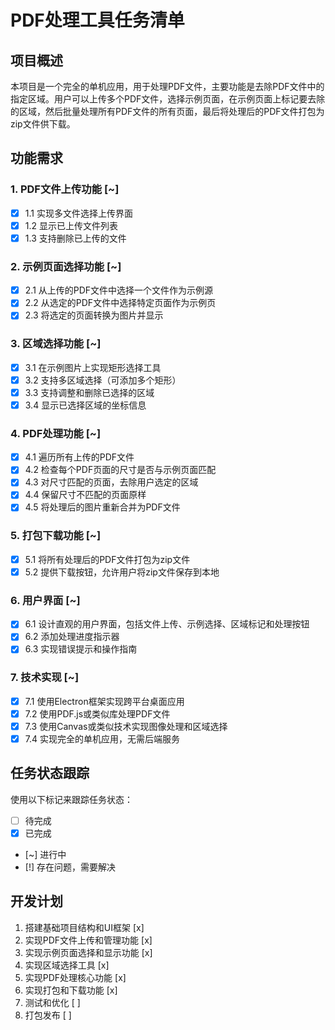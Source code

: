 # PDF处理工具任务清单

## 项目概述

本项目是一个完全的单机应用，用于处理PDF文件，主要功能是去除PDF文件中的指定区域。用户可以上传多个PDF文件，选择示例页面，在示例页面上标记要去除的区域，然后批量处理所有PDF文件的所有页面，最后将处理后的PDF文件打包为zip文件供下载。

## 功能需求

### 1. PDF文件上传功能 [~]
- [x] 1.1 实现多文件选择上传界面
- [x] 1.2 显示已上传文件列表
- [x] 1.3 支持删除已上传的文件

### 2. 示例页面选择功能 [~]
- [x] 2.1 从上传的PDF文件中选择一个文件作为示例源
- [x] 2.2 从选定的PDF文件中选择特定页面作为示例页
- [x] 2.3 将选定的页面转换为图片并显示

### 3. 区域选择功能 [~]
- [x] 3.1 在示例图片上实现矩形选择工具
- [x] 3.2 支持多区域选择（可添加多个矩形）
- [x] 3.3 支持调整和删除已选择的区域
- [x] 3.4 显示已选择区域的坐标信息

### 4. PDF处理功能 [~]
- [x] 4.1 遍历所有上传的PDF文件
- [x] 4.2 检查每个PDF页面的尺寸是否与示例页面匹配
- [x] 4.3 对尺寸匹配的页面，去除用户选定的区域
- [x] 4.4 保留尺寸不匹配的页面原样
- [x] 4.5 将处理后的图片重新合并为PDF文件

### 5. 打包下载功能 [~]
- [x] 5.1 将所有处理后的PDF文件打包为zip文件
- [x] 5.2 提供下载按钮，允许用户将zip文件保存到本地

### 6. 用户界面 [~]
- [x] 6.1 设计直观的用户界面，包括文件上传、示例选择、区域标记和处理按钮
- [x] 6.2 添加处理进度指示器
- [x] 6.3 实现错误提示和操作指南

### 7. 技术实现 [~]
- [x] 7.1 使用Electron框架实现跨平台桌面应用
- [x] 7.2 使用PDF.js或类似库处理PDF文件
- [x] 7.3 使用Canvas或类似技术实现图像处理和区域选择
- [x] 7.4 实现完全的单机应用，无需后端服务

## 任务状态跟踪

使用以下标记来跟踪任务状态：
- [ ] 待完成
- [x] 已完成
- [~] 进行中
- [!] 存在问题，需要解决

## 开发计划

1. 搭建基础项目结构和UI框架 [x]
2. 实现PDF文件上传和管理功能 [x]
3. 实现示例页面选择和显示功能 [x]
4. 实现区域选择工具 [x]
5. 实现PDF处理核心功能 [x]
6. 实现打包和下载功能 [x]
7. 测试和优化 [ ]
8. 打包发布 [ ]